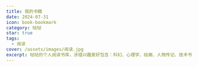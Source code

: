 ```yaml
---
title: 我的书籍
date: 2024-07-31
icon: book-bookmark
category: 哒哒
star: true
tags:
  - 阅读
cover: /assets/images/阅读.jpg
excerpt: 哒哒的个人阅读书库，涉猎兴趣爱好包含：科幻、心理学、绘画、人物传记、技术书籍、漫画、经典文学以及历史等。
---
```


<BookCard arr='[
    {"title": "星际穿越", "url": "https://book.douban.com/subject/26413155/", "desc": "一本关于同名电影的大师级科普", "img": "/book/星际穿越.jpg", "author": " 基普·索恩"},
    {"title": "三体", "url": "https://book.douban.com/subject/33420947/", "desc": "给岁月以文明，而不是给文明以岁月", "img": "/book/三体.jpg", "author": "刘慈欣"},
    {"title": "认知觉醒", "url": "https://book.douban.com/subject/35193035/", "desc": "这是一部可以穿透时间的个人成长方法论。", "img": "/book/认知觉醒.jpg", "author": "周岭"},
    {"title": "精英的傲慢", "url": "https://book.douban.com/subject/35586814/", "desc": "在《精英的傲慢》中重新思考教育的目的、工作的价值与成功的定义，是每一个社会和个体都需要经历的思辨", "img": "/book/精英的傲慢.jpg", "author": "迈克尔·桑德尔"},
    {"title": "少年抑郁症", "url": "https://book.douban.com/subject/35763481/", "desc": "本书为您补上中国家庭始终欠缺的一堂心理养育课。", "img": "/book/少年抑郁症.jpg", "author": " 于宏华"},
    {"title": "邓小平时代", "url": "https://book.douban.com/subject/21317904/", "desc": "邓小平深刻影响了中国历史和世界历史的走向，也改变了每一当代中国人的命运。", "img": "/book/邓小平时代.jpg", "author": "傅高义"},
    {"title": "奥本海默", "url": "https://book.douban.com/subject/4254757/", "desc": "不但是一部充满历史感的人物传记，而且对于我们理解当下以及未来的选择都会具有重要的启示。", "img": "/book/奥本海默.jpg", "author": " 凯·伯德"},
    {"title": "哈利·波特", "url": "https://book.douban.com/subject/1041007/", "desc": "很久很久以前，遇到一个故事，故事里的男孩有个闪电形的伤疤。后来男孩长大了，我们也长大了。后来故事结局了，我们也快要忘记最初最初的那些感动了。", "img": "/book/哈利波特.jpg", "author": "J.K.罗琳"}
]'></BookCard>
